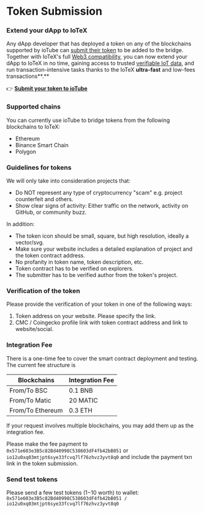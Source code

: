 # Token Submission

### Extend your dApp to IoTeX

Any dApp developer that has deployed a token on any of the blockchains supported by ioTube can [submit their token](https://github.com/iotubeproject/ioTube/issues/new?assignees=guo\&labels=Token-Pending-Review\&template=iotube-new-token-submission.md\&title=New+Token+submission) to be added to the bridge. Together with IoTeX's full [Web3 compatibility](broken-reference), you can now extend your dApp to IoTeX in no time, gaining access to trusted [verifiable IoT data](broken-reference), and run transaction-intensive tasks thanks to the IoTeX **ultra-fast** and low-fees transactions**.**

👉 [**Submit your token to ioTube**](https://github.com/iotexproject/ioTube/issues/new?assignees=guo\&labels=Token-Pending-Review\&template=iotube-new-token-submission.md\&title=New+Token+submission)

### **Supported chains**

You can currently use ioTube to bridge tokens from the following blockchains to IoTeX:

* Ethereum
* Binance Smart Chain
* Polygon

### Guidelines for tokens

We will only take into consideration projects that:

* Do NOT represent any type of cryptocurrency "scam" e.g. project counterfeit and others.
* Show clear signs of activity: Either traffic on the network, activity on GitHub, or community buzz.

In addition:

* The token icon should be small, square, but high resolution, ideally a vector/svg.
* Make sure your website includes a detailed explanation of project and the token contract address.
* No profanity in token name, token description, etc.
* Token contract has to be verified on explorers.
* The submitter has to be verified author from the token's project.

### Verification of the token

Please provide the verification of your token in one of the following ways:

1. Token address on your website. Please specify the link.
2. CMC / Coingecko profile link with token contract address and link to website/social.

### Integration Fee

There is a one-time fee to cover the smart contract deployment and testing. The current fee structure is&#x20;

| Blockchains       | Integration Fee |
| ----------------- | --------------- |
| From/To BSC       | 0.1 BNB         |
| From/To Matic     | 20 MATIC        |
| From/To Ethereum  | 0.3 ETH         |

If your request involves multiple blockchains, you may add them up as the integration fee.

Please make the fee payment to `0x571e603e3B5c82Bd40998C538603dF4fb42bB051` or `io12u0xq03mtjpt6sye33fcvq7lf76zhvz3yvt8q0` and include the payment txn link in the token submission.

### Send test tokens

Please send a few test tokens ($1-$10 worth) to wallet: `0x571e603e3B5c82Bd40998C538603dF4fb42bB051 / io12u0xq03mtjpt6sye33fcvq7lf76zhvz3yvt8q0`



